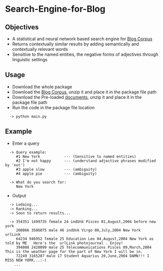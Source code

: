 # Search-Engine-for-Blog

## Objectives
* A statistical and neural network based search engine for [Blog Corpus](https://u.cs.biu.ac.il/~koppel/BlogCorpus.htm)
* Returns contextually similar results by adding semantically and contextually relevant words
* Sensitive to the named entities, the negative forms of adjectives through linguistic settings

## Usage
* Download the whole package
* Download the [Blog Corpus](https://u.cs.biu.ac.il/~koppel/BlogCorpus.htm), unzip it and place it in the package file path
* Download the Pre-loaded [documents](https://xiaozhubaoxian-my.sharepoint.com/:u:/g/personal/tan_ms_hellseed_eu/ESlEak6Z_HlAqr3uEH17O6YB3gUdpbTeqLDxXNxV_PYhKQ?e=VxFPmI), unzip it and place it in the package file path
* Run the code in the package file location
```
  -> python main.py
```

## Example
* Enter a query
```
  -> Query example:
     #1 New York           --- (Sensitive to named entities)
     #2 I'm not happy      --- (understand adjective phrases modified by 'not')
     #3 apple slow         --- (ambiguity)
     #4 apple pie          --- (ambiguity)

  -> What do you search for:
     New York
```
* Output
```
  -> Lodaing...
  -> Ranking...
  -> Soon to return results...
  
  -> 354351 1499735 female 24 indUnk Pisces 01,August,2004 before new york 
     208066 3586075 male 46 indUnk Virgo 08,July,2004 New York   urlLink 
     64234 946952 female 25 Education Leo 04,August,2004 New York as told by ME   Here's the  urlLink photojournal . Enjoy! 
     394008 2420099 male 25 Telecommunications Pisces 09,March,2004 This is the weather page for the part of New York I will be in. 
     72249 3165287 male 17 Student Aquarius 20,June,2004 DAMN!!! I MISS NEW YORK...:-(
    ...
```



